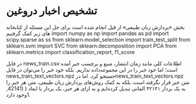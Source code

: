 # تشخیص اخبار دروغین
بخش «پردازش زبان طبیعی» از قیل انجام شده است 
برای حل این مسئله از کتابخانه های زیر کمک گرفتیم
import numpy as np
import pandas as pd 
import scipy.sparse as ss
from sklearn.model_selection import train_test_split
from sklearn.svm import SVC
from sklearn.decomposition import PCA
from sklearn.metrics import classification_report, f1_score



در فایل news_train.csv اطلاعات کلی مانند زمان انتشار، منبع و برچسب خبر آمده است؛ اما خود خبر را در این مجموعه‌داده نداریم. بلکه خود خبر را می‌توان در فایل news_train_text_vectors.npz جستجو کرد. اما درnews_train_text_vectors.npz متن خبر قرار نگرفته است، بلکه به کمک روش‌های پردازش زبان طبیعی، متن هر خبر را به یک بردار ۴۲۱۴۱ المانی تبدیل کرده‌ایم و به ازای هر خبر، یک بردار با ابعاد ( (42141, 1وجود دارد.


